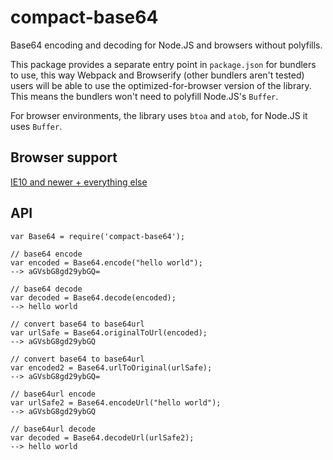 # compact-base64

Base64 encoding and decoding for Node.JS and browsers without polyfills.

This package provides a separate entry point in `package.json` for bundlers to use, this way Webpack and Browserify (other bundlers aren't tested) users will be able to use the optimized-for-browser version of the library. This means the bundlers won't need to polyfill Node.JS's `Buffer`.

For browser environments, the library uses `btoa` and `atob`, for Node.JS it uses `Buffer`.

## Browser support

[IE10 and newer + everything else](http://caniuse.com/#feat=atob-btoa)

## API

```
var Base64 = require('compact-base64');

// base64 encode
var encoded = Base64.encode("hello world");
--> aGVsbG8gd29ybGQ=

// base64 decode
var decoded = Base64.decode(encoded);
--> hello world

// convert base64 to base64url
var urlSafe = Base64.originalToUrl(encoded);
--> aGVsbG8gd29ybGQ

// convert base64 to base64url
var encoded2 = Base64.urlToOriginal(urlSafe);
--> aGVsbG8gd29ybGQ=

// base64url encode
var urlSafe2 = Base64.encodeUrl("hello world");
--> aGVsbG8gd29ybGQ

// base64url decode
var decoded = Base64.decodeUrl(urlSafe2);
--> hello world



```
